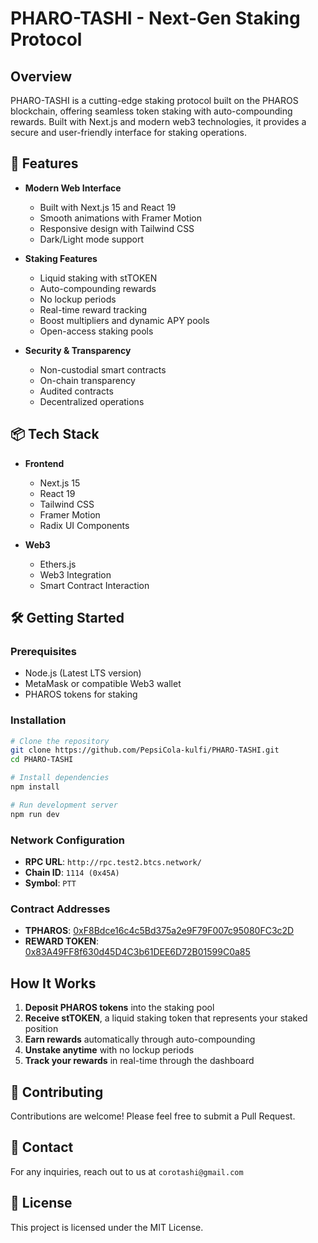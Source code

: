 # PHARO-TASHI - Next-Gen Staking Protocol

## Overview
PHARO-TASHI is a cutting-edge staking protocol built on the PHAROS blockchain, offering seamless token staking with auto-compounding rewards. Built with Next.js and modern web3 technologies, it provides a secure and user-friendly interface for staking operations.

## 🚀 Features

- **Modern Web Interface**
  - Built with Next.js 15 and React 19
  - Smooth animations with Framer Motion
  - Responsive design with Tailwind CSS
  - Dark/Light mode support

- **Staking Features**
  - Liquid staking with stTOKEN
  - Auto-compounding rewards
  - No lockup periods
  - Real-time reward tracking
  - Boost multipliers and dynamic APY pools
  - Open-access staking pools

- **Security & Transparency**
  - Non-custodial smart contracts
  - On-chain transparency
  - Audited contracts
  - Decentralized operations

## 📦 Tech Stack

- **Frontend**
  - Next.js 15
  - React 19
  - Tailwind CSS
  - Framer Motion
  - Radix UI Components

- **Web3**
  - Ethers.js
  - Web3 Integration
  - Smart Contract Interaction

## 🛠️ Getting Started

### Prerequisites
- Node.js (Latest LTS version)
- MetaMask or compatible Web3 wallet
- PHAROS tokens for staking

### Installation

```bash
# Clone the repository
git clone https://github.com/PepsiCola-kulfi/PHARO-TASHI.git
cd PHARO-TASHI

# Install dependencies
npm install

# Run development server
npm run dev
```

### Network Configuration
- **RPC URL**: `http://rpc.test2.btcs.network/`
- **Chain ID**: `1114 (0x45A)`
- **Symbol**: `PTT`

### Contract Addresses
- **TPHAROS**: [0xF8Bdce16c4c5Bd375a2e9F79F007c95080FC3c2D](https://scan.test2.btcs.network/address/0xF8Bdce16c4c5Bd375a2e9F79F007c95080FC3c2D)
- **REWARD TOKEN**: [0x83A49FF8f630d45D4C3b61DEE6D72B01599C0a85](https://scan.test2.btcs.network/address/0x83A49FF8f630d45D4C3b61DEE6D72B01599C0a85)

## How It Works

1. **Deposit PHAROS tokens** into the staking pool
2. **Receive stTOKEN**, a liquid staking token that represents your staked position
3. **Earn rewards** automatically through auto-compounding
4. **Unstake anytime** with no lockup periods
5. **Track your rewards** in real-time through the dashboard

## 🤝 Contributing
Contributions are welcome! Please feel free to submit a Pull Request.

## 📧 Contact
For any inquiries, reach out to us at `corotashi@gmail.com`

## 📄 License
This project is licensed under the MIT License.

